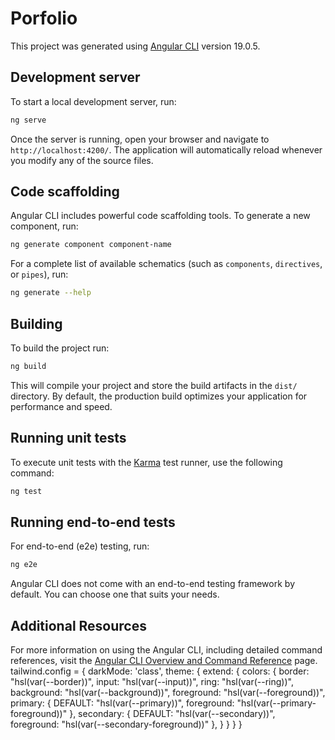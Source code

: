 # Porfolio

This project was generated using [Angular CLI](https://github.com/angular/angular-cli) version 19.0.5.

## Development server

To start a local development server, run:

```bash
ng serve
```

Once the server is running, open your browser and navigate to `http://localhost:4200/`. The application will automatically reload whenever you modify any of the source files.

## Code scaffolding

Angular CLI includes powerful code scaffolding tools. To generate a new component, run:

```bash
ng generate component component-name
```

For a complete list of available schematics (such as `components`, `directives`, or `pipes`), run:

```bash
ng generate --help
```

## Building

To build the project run:

```bash
ng build
```

This will compile your project and store the build artifacts in the `dist/` directory. By default, the production build optimizes your application for performance and speed.

## Running unit tests

To execute unit tests with the [Karma](https://karma-runner.github.io) test runner, use the following command:

```bash
ng test
```

## Running end-to-end tests

For end-to-end (e2e) testing, run:

```bash
ng e2e
```

Angular CLI does not come with an end-to-end testing framework by default. You can choose one that suits your needs.

## Additional Resources

For more information on using the Angular CLI, including detailed command references, visit the [Angular CLI Overview and Command Reference](https://angular.dev/tools/cli) page.
 tailwind.config = {
            darkMode: 'class',
            theme: {
                extend: {
                    colors: {
                        border: "hsl(var(--border))",
                        input: "hsl(var(--input))",
                        ring: "hsl(var(--ring))",
                        background: "hsl(var(--background))",
                        foreground: "hsl(var(--foreground))",
                        primary: {
                            DEFAULT: "hsl(var(--primary))",
                            foreground: "hsl(var(--primary-foreground))"
                        },
                        secondary: {
                            DEFAULT: "hsl(var(--secondary))",
                            foreground: "hsl(var(--secondary-foreground))"
                        },
                    }
                }
            }
        }